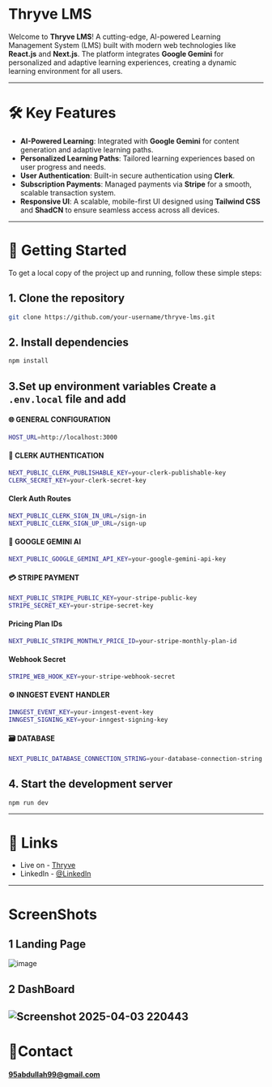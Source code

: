 # Thryve LMS

Welcome to **Thryve LMS**! A cutting-edge, AI-powered Learning Management System (LMS) built with modern web technologies like **React.js** and **Next.js**. The platform integrates **Google Gemini** for personalized and adaptive learning experiences, creating a dynamic learning environment for all users.

---

# 🛠️ Key Features

- **AI-Powered Learning**: Integrated with **Google Gemini** for content generation and adaptive learning paths.
- **Personalized Learning Paths**: Tailored learning experiences based on user progress and needs.
- **User Authentication**: Built-in secure authentication using **Clerk**.
- **Subscription Payments**: Managed payments via **Stripe** for a smooth, scalable transaction system.
- **Responsive UI**: A scalable, mobile-first UI designed using **Tailwind CSS** and **ShadCN** to ensure seamless access across all devices.

---

# 🚀 Getting Started

To get a local copy of the project up and running, follow these simple steps:

## 1. Clone the repository
```bash
git clone https://github.com/your-username/thryve-lms.git
```
## 2. Install dependencies
```bash
npm install
```
## 3.Set up environment variables Create a ```.env.local``` file and add
#### 🌐 GENERAL CONFIGURATION
```bash
HOST_URL=http://localhost:3000
```
#### 🔐 CLERK AUTHENTICATION
```bash
NEXT_PUBLIC_CLERK_PUBLISHABLE_KEY=your-clerk-publishable-key
CLERK_SECRET_KEY=your-clerk-secret-key
```
#### Clerk Auth Routes
```bash
NEXT_PUBLIC_CLERK_SIGN_IN_URL=/sign-in
NEXT_PUBLIC_CLERK_SIGN_UP_URL=/sign-up
```
#### 🤖 GOOGLE GEMINI AI
```bash
NEXT_PUBLIC_GOOGLE_GEMINI_API_KEY=your-google-gemini-api-key
```
#### 💳 STRIPE PAYMENT
```bash
NEXT_PUBLIC_STRIPE_PUBLIC_KEY=your-stripe-public-key
STRIPE_SECRET_KEY=your-stripe-secret-key
```
#### Pricing Plan IDs
```bash
NEXT_PUBLIC_STRIPE_MONTHLY_PRICE_ID=your-stripe-monthly-plan-id
```
#### Webhook Secret
```bash
STRIPE_WEB_HOOK_KEY=your-stripe-webhook-secret
```
#### ⚙️ INNGEST EVENT HANDLER
```bash
INNGEST_EVENT_KEY=your-inngest-event-key
INNGEST_SIGNING_KEY=your-inngest-signing-key
```
#### 🗃️ DATABASE
```bash
NEXT_PUBLIC_DATABASE_CONNECTION_STRING=your-database-connection-string
```
## 4. Start the development server
```bash
npm run dev
```
---
# 🔗 Links
- Live on - [Thryve](https://thryve-orpin.vercel.app/)
- LinkedIn - [@LinkedIn](https://www.linkedin.com/in/95abdullah99/)
---
# ScreenShots
##  1 Landing Page
![image](https://github.com/user-attachments/assets/893c8da0-f5db-4f4e-82c7-2c0081161e19)
## 2 DashBoard
![Screenshot 2025-04-03 220443](https://github.com/user-attachments/assets/a9a9df7d-9faa-4ff5-804c-b1c91cdd441b)
----
# 📧Contact
#### 95abdullah99@gmail.com
